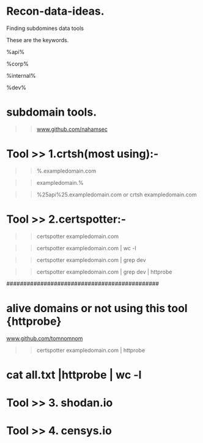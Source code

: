 # Recon-data-ideas.
Finding subdomines data tools
 
 These are the keywords.
 
%api%

%corp%

%internal% 

%dev%

# subdomain tools.

>> www.github.com/nahamsec

# Tool >> 1.crtsh(most using):-

>> %.exampledomain.com

>> exampledomain.%

>> %25api%25.exampledomain.com
       or
 >> crtsh exampledomain.com      

# Tool >> 2.certspotter:-

>> certspotter exampledomain.com

>> certspotter exampledomain.com | wc -l

>> certspotter exampledomain.com | grep dev

>> certspotter exampledomain.com | grep dev | httprobe

#############################################
# alive domains or not using this tool {httprobe} 

www.github.com/tomnomnom

>> certspotter exampledomain.com | httprobe

# cat all.txt |httprobe | wc -l

# Tool >> 3. shodan.io

# Tool >> 4. censys.io
